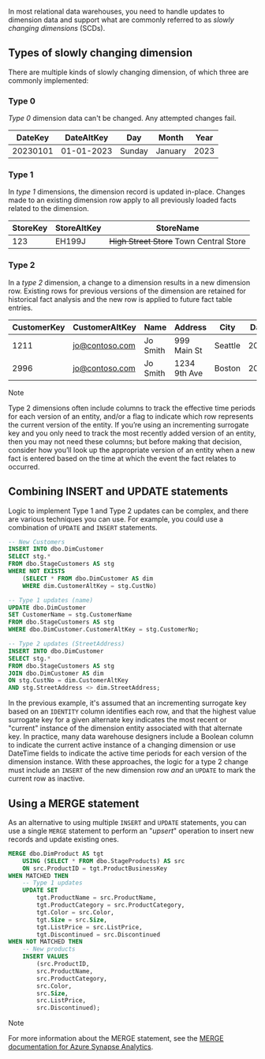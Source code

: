 In most relational data warehouses, you need to handle updates to dimension data and support what are commonly referred to as *slowly changing dimensions* (SCDs).

## Types of slowly changing dimension

There are multiple kinds of slowly changing dimension, of which three are commonly implemented:

### Type 0

*Type 0* dimension data can't be changed. Any attempted changes fail.

| DateKey | DateAltKey | Day | Month | Year |
|----------|----------|----------|----------|----------|
|20230101|01-01-2023|Sunday|January|2023|

### Type 1

In *type 1* dimensions, the dimension record is updated in-place. Changes made to an existing dimension row apply to all previously loaded facts related to the dimension. 

| StoreKey | StoreAltKey | StoreName |
|----------|----------|----------|
|123|EH199J|~~High Street Store~~ Town Central Store|

### Type 2

In a *type 2* dimension, a change to a dimension results in a new dimension row. Existing rows for previous versions of the dimension are retained for historical fact analysis and the new row is applied to future fact table entries.

| CustomerKey | CustomerAltKey | Name | Address | City | DateFrom | DateTo | IsCurrent |
|----------|----------|----------|----------|----------|----------|----------|----------|
|1211|jo@contoso.com|Jo Smith|999 Main St|Seattle|20190101|20230105|False|
|2996|jo@contoso.com|Jo Smith|1234 9th Ave|Boston|20230106||True|

> [!Note]
> Type 2 dimensions often include columns to track the effective time periods for each version of an entity, and/or a flag to indicate which row represents the current version of the entity. If you’re using an incrementing surrogate key and you only need to track the most recently added version of an entity, then you may not need these columns; but before making that decision, consider how you’ll look up the appropriate version of an entity when a new fact is entered based on the time at which the event the fact relates to occurred.

## Combining INSERT and UPDATE statements

Logic to implement Type 1 and Type 2 updates can be complex, and there are various techniques you can use. For example, you could use a combination of `UPDATE` and `INSERT` statements.

```sql
-- New Customers
INSERT INTO dbo.DimCustomer
SELECT stg.*
FROM dbo.StageCustomers AS stg
WHERE NOT EXISTS
    (SELECT * FROM dbo.DimCustomer AS dim
    WHERE dim.CustomerAltKey = stg.CustNo)

-- Type 1 updates (name)
UPDATE dbo.DimCustomer
SET CustomerName = stg.CustomerName
FROM dbo.StageCustomers AS stg
WHERE dbo.DimCustomer.CustomerAltKey = stg.CustomerNo;

-- Type 2 updates (StreetAddress)
INSERT INTO dbo.DimCustomer
SELECT stg.*
FROM dbo.StageCustomers AS stg
JOIN dbo.DimCustomer AS dim
ON stg.CustNo = dim.CustomerAltKey
AND stg.StreetAddress <> dim.StreetAddress;

```

In the previous example, it's assumed that an incrementing surrogate key based on an `IDENTITY` column identifies each row, and that the highest value surrogate key for a given alternate key indicates the most recent or "current" instance of the dimension entity associated with that alternate key. In practice, many data warehouse designers include a Boolean column to indicate the current active instance of a changing dimension or use DateTime fields to indicate the active time periods for each version of the dimension instance. With these approaches, the logic for a type 2 change must include an `INSERT` of the new dimension row *and* an `UPDATE` to mark the current row as inactive.

## Using a MERGE statement

As an alternative to using multiple `INSERT` and `UPDATE` statements, you can use a single `MERGE` statement to perform an "*upsert*" operation to insert new records and update existing ones.

```sql
MERGE dbo.DimProduct AS tgt
    USING (SELECT * FROM dbo.StageProducts) AS src
    ON src.ProductID = tgt.ProductBusinessKey
WHEN MATCHED THEN
    -- Type 1 updates
    UPDATE SET
        tgt.ProductName = src.ProductName,
        tgt.ProductCategory = src.ProductCategory,
        tgt.Color = src.Color,
        tgt.Size = src.Size,
        tgt.ListPrice = src.ListPrice,
        tgt.Discontinued = src.Discontinued
WHEN NOT MATCHED THEN
    -- New products
    INSERT VALUES
        (src.ProductID,
        src.ProductName,
        src.ProductCategory,
        src.Color,
        src.Size,
        src.ListPrice,
        src.Discontinued);
```

> [!NOTE]
> For more information about the MERGE statement, see the [MERGE documentation for Azure Synapse Analytics](/sql/t-sql/statements/merge-transact-sql?view=azure-sqldw-latest&preserve-view=true&azure-portal=true).
